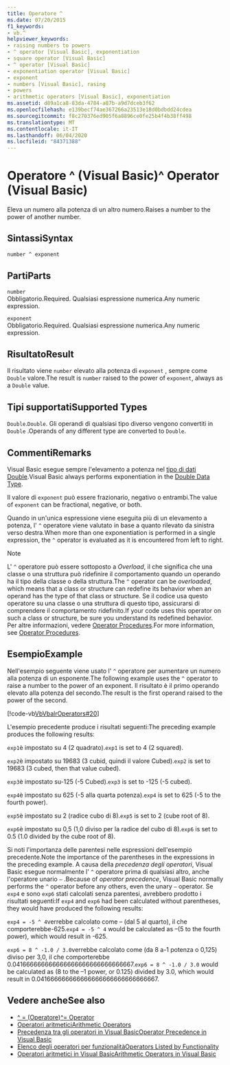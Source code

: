 ```yaml
---
title: Operatore ^
ms.date: 07/20/2015
f1_keywords:
- vb.^
helpviewer_keywords:
- raising numbers to powers
- ^ operator [Visual Basic], exponentiation
- square operator [Visual Basic]
- ^ operator [Visual Basic]
- exponentiation operator [Visual Basic]
- exponent
- numbers [Visual Basic], rasing
- powers
- arithmetic operators [Visual Basic], exponentiation
ms.assetid: d89a1ca8-83da-4784-a87b-a9d7dceb3f62
ms.openlocfilehash: e139becf74ae367266a23513e18d0bdbdd24cdea
ms.sourcegitcommit: f8c270376ed905f6a8896ce0fe25b4f4b38ff498
ms.translationtype: MT
ms.contentlocale: it-IT
ms.lasthandoff: 06/04/2020
ms.locfileid: "84371388"
---
```

# <a name="-operator-visual-basic"></a><span data-ttu-id="8797b-102">Operatore ^ (Visual Basic)</span><span class="sxs-lookup"><span data-stu-id="8797b-102">^ Operator (Visual Basic)</span></span>

<span data-ttu-id="8797b-103">Eleva un numero alla potenza di un altro numero.</span><span class="sxs-lookup"><span data-stu-id="8797b-103">Raises a number to the power of another number.</span></span>

## <a name="syntax"></a><span data-ttu-id="8797b-104">Sintassi</span><span class="sxs-lookup"><span data-stu-id="8797b-104">Syntax</span></span>

```vb
number ^ exponent
```

## <a name="parts"></a><span data-ttu-id="8797b-105">Parti</span><span class="sxs-lookup"><span data-stu-id="8797b-105">Parts</span></span>

`number`\
<span data-ttu-id="8797b-106">Obbligatorio.</span><span class="sxs-lookup"><span data-stu-id="8797b-106">Required.</span></span> <span data-ttu-id="8797b-107">Qualsiasi espressione numerica.</span><span class="sxs-lookup"><span data-stu-id="8797b-107">Any numeric expression.</span></span>

`exponent`\
<span data-ttu-id="8797b-108">Obbligatorio.</span><span class="sxs-lookup"><span data-stu-id="8797b-108">Required.</span></span> <span data-ttu-id="8797b-109">Qualsiasi espressione numerica.</span><span class="sxs-lookup"><span data-stu-id="8797b-109">Any numeric expression.</span></span>

## <a name="result"></a><span data-ttu-id="8797b-110">Risultato</span><span class="sxs-lookup"><span data-stu-id="8797b-110">Result</span></span>

<span data-ttu-id="8797b-111">Il risultato viene `number` elevato alla potenza di `exponent` , sempre come `Double` valore.</span><span class="sxs-lookup"><span data-stu-id="8797b-111">The result is `number` raised to the power of `exponent`, always as a `Double` value.</span></span>

## <a name="supported-types"></a><span data-ttu-id="8797b-112">Tipi supportati</span><span class="sxs-lookup"><span data-stu-id="8797b-112">Supported Types</span></span>

<span data-ttu-id="8797b-113">`Double`.</span><span class="sxs-lookup"><span data-stu-id="8797b-113">`Double`.</span></span> <span data-ttu-id="8797b-114">Gli operandi di qualsiasi tipo diverso vengono convertiti in `Double` .</span><span class="sxs-lookup"><span data-stu-id="8797b-114">Operands of any different type are converted to `Double`.</span></span>

## <a name="remarks"></a><span data-ttu-id="8797b-115">Commenti</span><span class="sxs-lookup"><span data-stu-id="8797b-115">Remarks</span></span>

<span data-ttu-id="8797b-116">Visual Basic esegue sempre l'elevamento a potenza nel [tipo di dati Double](../data-types/double-data-type.md).</span><span class="sxs-lookup"><span data-stu-id="8797b-116">Visual Basic always performs exponentiation in the [Double Data Type](../data-types/double-data-type.md).</span></span>

<span data-ttu-id="8797b-117">Il valore di `exponent` può essere frazionario, negativo o entrambi.</span><span class="sxs-lookup"><span data-stu-id="8797b-117">The value of `exponent` can be fractional, negative, or both.</span></span>

<span data-ttu-id="8797b-118">Quando in un'unica espressione viene eseguita più di un elevamento a potenza, l' `^` operatore viene valutato in base a quanto rilevato da sinistra verso destra.</span><span class="sxs-lookup"><span data-stu-id="8797b-118">When more than one exponentiation is performed in a single expression, the `^` operator is evaluated as it is encountered from left to right.</span></span>

> [!NOTE]
> <span data-ttu-id="8797b-119">L' `^` operatore può essere sottoposto a *Overload*, il che significa che una classe o una struttura può ridefinire il comportamento quando un operando ha il tipo della classe o della struttura.</span><span class="sxs-lookup"><span data-stu-id="8797b-119">The `^` operator can be *overloaded*, which means that a class or structure can redefine its behavior when an operand has the type of that class or structure.</span></span> <span data-ttu-id="8797b-120">Se il codice usa questo operatore su una classe o una struttura di questo tipo, assicurarsi di comprendere il comportamento ridefinito.</span><span class="sxs-lookup"><span data-stu-id="8797b-120">If your code uses this operator on such a class or structure, be sure you understand its redefined behavior.</span></span> <span data-ttu-id="8797b-121">Per altre informazioni, vedere [Operator Procedures](../../programming-guide/language-features/procedures/operator-procedures.md).</span><span class="sxs-lookup"><span data-stu-id="8797b-121">For more information, see [Operator Procedures](../../programming-guide/language-features/procedures/operator-procedures.md).</span></span>

## <a name="example"></a><span data-ttu-id="8797b-122">Esempio</span><span class="sxs-lookup"><span data-stu-id="8797b-122">Example</span></span>

<span data-ttu-id="8797b-123">Nell'esempio seguente viene usato l' `^` operatore per aumentare un numero alla potenza di un esponente.</span><span class="sxs-lookup"><span data-stu-id="8797b-123">The following example uses the `^` operator to raise a number to the power of an exponent.</span></span> <span data-ttu-id="8797b-124">Il risultato è il primo operando elevato alla potenza del secondo.</span><span class="sxs-lookup"><span data-stu-id="8797b-124">The result is the first operand raised to the power of the second.</span></span>

[!code-vb[VbVbalrOperators#20](~/samples/snippets/visualbasic/VS_Snippets_VBCSharp/VbVbalrOperators/VB/Class1.vb#20)]

<span data-ttu-id="8797b-125">L'esempio precedente produce i risultati seguenti:</span><span class="sxs-lookup"><span data-stu-id="8797b-125">The preceding example produces the following results:</span></span>

<span data-ttu-id="8797b-126">`exp1`è impostato su 4 (2 quadrato).</span><span class="sxs-lookup"><span data-stu-id="8797b-126">`exp1` is set to 4 (2 squared).</span></span>

<span data-ttu-id="8797b-127">`exp2`è impostato su 19683 (3 cubid, quindi il valore Cubed).</span><span class="sxs-lookup"><span data-stu-id="8797b-127">`exp2` is set to 19683 (3 cubed, then that value cubed).</span></span>

<span data-ttu-id="8797b-128">`exp3`è impostato su-125 (-5 Cubed).</span><span class="sxs-lookup"><span data-stu-id="8797b-128">`exp3` is set to -125 (-5 cubed).</span></span>

<span data-ttu-id="8797b-129">`exp4`è impostato su 625 (-5 alla quarta potenza).</span><span class="sxs-lookup"><span data-stu-id="8797b-129">`exp4` is set to 625 (-5 to the fourth power).</span></span>

<span data-ttu-id="8797b-130">`exp5`è impostato su 2 (radice cubo di 8).</span><span class="sxs-lookup"><span data-stu-id="8797b-130">`exp5` is set to 2 (cube root of 8).</span></span>

<span data-ttu-id="8797b-131">`exp6`è impostato su 0,5 (1,0 diviso per la radice del cubo di 8).</span><span class="sxs-lookup"><span data-stu-id="8797b-131">`exp6` is set to 0.5 (1.0 divided by the cube root of 8).</span></span>

<span data-ttu-id="8797b-132">Si noti l'importanza delle parentesi nelle espressioni dell'esempio precedente.</span><span class="sxs-lookup"><span data-stu-id="8797b-132">Note the importance of the parentheses in the expressions in the preceding example.</span></span> <span data-ttu-id="8797b-133">A causa della *precedenza degli operatori*, Visual Basic esegue normalmente l' `^` operatore prima di qualsiasi altro, anche l'operatore unario `–` .</span><span class="sxs-lookup"><span data-stu-id="8797b-133">Because of *operator precedence*, Visual Basic normally performs the `^` operator before any others, even the unary `–` operator.</span></span> <span data-ttu-id="8797b-134">Se `exp4` e sono `exp6` stati calcolati senza parentesi, avrebbero prodotto i risultati seguenti:</span><span class="sxs-lookup"><span data-stu-id="8797b-134">If `exp4` and `exp6` had been calculated without parentheses, they would have produced the following results:</span></span>

<span data-ttu-id="8797b-135">`exp4 = -5 ^ 4`verrebbe calcolato come – (dal 5 al quarto), il che comporterebbe-625.</span><span class="sxs-lookup"><span data-stu-id="8797b-135">`exp4 = -5 ^ 4` would be calculated as –(5 to the fourth power), which would result in -625.</span></span>

<span data-ttu-id="8797b-136">`exp6 = 8 ^ -1.0 / 3.0`verrebbe calcolato come (da 8 a-1 potenza o 0,125) diviso per 3,0, il che comporterebbe 0.041666666666666666666666666666667.</span><span class="sxs-lookup"><span data-stu-id="8797b-136">`exp6 = 8 ^ -1.0 / 3.0` would be calculated as (8 to the –1 power, or 0.125) divided by 3.0, which would result in 0.041666666666666666666666666666667.</span></span>

## <a name="see-also"></a><span data-ttu-id="8797b-137">Vedere anche</span><span class="sxs-lookup"><span data-stu-id="8797b-137">See also</span></span>

- [<span data-ttu-id="8797b-138">^ = (Operatore)</span><span class="sxs-lookup"><span data-stu-id="8797b-138">^= Operator</span></span>](exponentiation-assignment-operator.md)
- [<span data-ttu-id="8797b-139">Operatori aritmetici</span><span class="sxs-lookup"><span data-stu-id="8797b-139">Arithmetic Operators</span></span>](arithmetic-operators.md)
- [<span data-ttu-id="8797b-140">Precedenza tra gli operatori in Visual Basic</span><span class="sxs-lookup"><span data-stu-id="8797b-140">Operator Precedence in Visual Basic</span></span>](operator-precedence.md)
- [<span data-ttu-id="8797b-141">Elenco degli operatori per funzionalità</span><span class="sxs-lookup"><span data-stu-id="8797b-141">Operators Listed by Functionality</span></span>](operators-listed-by-functionality.md)
- [<span data-ttu-id="8797b-142">Operatori aritmetici in Visual Basic</span><span class="sxs-lookup"><span data-stu-id="8797b-142">Arithmetic Operators in Visual Basic</span></span>](../../programming-guide/language-features/operators-and-expressions/arithmetic-operators.md)
